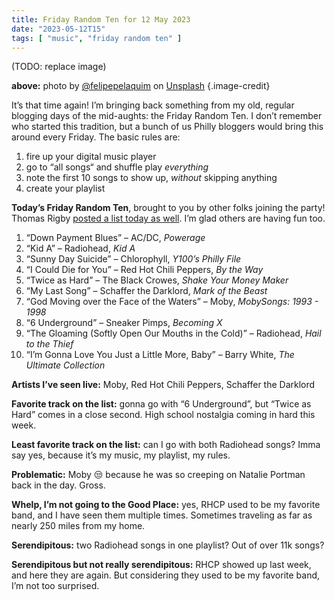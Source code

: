```yaml
---
title: Friday Random Ten for 12 May 2023
date: "2023-05-12T15"
tags: [ "music", "friday random ten" ]
---
```


(TODO: replace image)

**above:** photo by [@felipepelaquim](https://unsplash.com/ko/@felipepelaquim?utm_source=unsplash&utm_medium=referral&utm_content=creditCopyText) on [Unsplash](https://unsplash.com/photos/UNNAYh3sMOg?utm_source=unsplash&utm_medium=referral&utm_content=creditCopyText) {.image-credit}

It’s that time again! I’m bringing back something from my old, regular blogging days of the mid-aughts: the Friday Random Ten. I don’t remember who started this tradition, but a bunch of us Philly bloggers would bring this around every Friday. The basic rules are:

1. fire up your digital music player
1. go to “all songs“ and shuffle play _everything_
1. note the first 10 songs to show up, _without_ skipping anything
1. create your playlist

**Today’s Friday Random Ten**, brought to you by other folks joining the party! Thomas Rigby [posted a list today as well](https://thomasrigby.com/posts/friday-random-10-for-2023-05-12/). I’m glad others are having fun too.

1. “Down Payment Blues” &#8211; AC/DC, _Powerage_
2. “Kid A” &#8211; Radiohead, _Kid A_
3. “Sunny Day Suicide” &#8211; Chlorophyll, _Y100’s Philly File_
4. “I Could Die for You” &#8211; Red Hot Chili Peppers, _By the Way_
5. “Twice as Hard” &#8211; The Black Crowes, _Shake Your Money Maker_
6. “My Last Song” &#8211; Schaffer the Darklord, _Mark of the Beast_
7. “God Moving over the Face of the Waters” &#8211; Moby, _MobySongs: 1993 - 1998_
8. “6 Underground” &#8211; Sneaker Pimps, _Becoming X_
9. “The Gloaming (Softly Open Our Mouths in the Cold)” &#8211; Radiohead, _Hail to the Thief_
10. “I’m Gonna Love You Just a Little More, Baby” &#8211; Barry White, _The Ultimate Collection_

**Artists I’ve seen live:** Moby, Red Hot Chili Peppers, Schaffer the Darklord

**Favorite track on the list:** gonna go with “6 Underground”, but “Twice as Hard” comes in a close second. High school nostalgia coming in hard this week.

**Least favorite track on the list:** can I go with both Radiohead songs? Imma say yes, because it’s my music, my playlist, my rules.

**Problematic:** Moby 😒 because he was so creeping on Natalie Portman back in the day. Gross.

**Whelp, I’m not going to the Good Place:** yes, RHCP used to be my favorite band, and I have seen them multiple times. Sometimes traveling as far as nearly 250 miles from my home.

**Serendipitous:** two Radiohead songs in one playlist? Out of over 11k songs?

**Serendipitous but not really serendipitous:** RHCP showed up last week, and here they are again. But considering they used to be my favorite band, I’m not too surprised.
